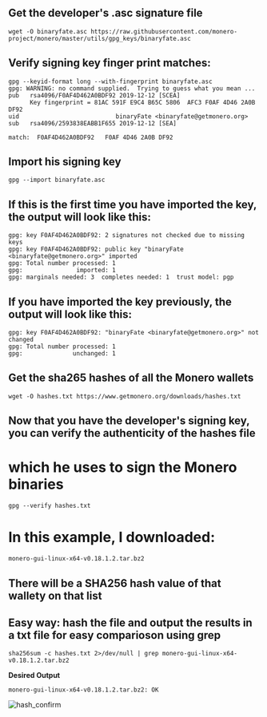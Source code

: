 ## Get the developer's .asc signature file

```
wget -O binaryfate.asc https://raw.githubusercontent.com/monero-project/monero/master/utils/gpg_keys/binaryfate.asc
```


## Verify signing key finger print matches:
```
gpg --keyid-format long --with-fingerprint binaryfate.asc
gpg: WARNING: no command supplied.  Trying to guess what you mean ...
pub   rsa4096/F0AF4D462A0BDF92 2019-12-12 [SCEA]
      Key fingerprint = 81AC 591F E9C4 B65C 5806  AFC3 F0AF 4D46 2A0B DF92
uid                           binaryFate <binaryfate@getmonero.org>
sub   rsa4096/2593838EABB1F655 2019-12-12 [SEA]

match:  F0AF4D462A0BDF92   F0AF 4D46 2A0B DF92
```

## Import his signing key
```
gpg --import binaryfate.asc
```

## If this is the first time you have imported the key, the output will look like this:
```
gpg: key F0AF4D462A0BDF92: 2 signatures not checked due to missing keys
gpg: key F0AF4D462A0BDF92: public key "binaryFate <binaryfate@getmonero.org>" imported
gpg: Total number processed: 1
gpg:               imported: 1
gpg: marginals needed: 3  completes needed: 1  trust model: pgp
```
## If you have imported the key previously, the output will look like this:
```
gpg: key F0AF4D462A0BDF92: "binaryFate <binaryfate@getmonero.org>" not changed
gpg: Total number processed: 1
gpg:              unchanged: 1

```

## Get the sha265 hashes of all the Monero wallets
```
wget -O hashes.txt https://www.getmonero.org/downloads/hashes.txt
```

## Now that you have the developer's signing key, you can verify the authenticity of the hashes file
# which he uses to sign the Monero binaries
```
gpg --verify hashes.txt
```
# In this example, I downloaded:
```
monero-gui-linux-x64-v0.18.1.2.tar.bz2
```

## There will be a SHA256 hash value of that wallety on that list

## Easy way: hash the file and output the results in a txt file for easy comparioson using grep
```
sha256sum -c hashes.txt 2>/dev/null | grep monero-gui-linux-x64-v0.18.1.2.tar.bz2
```

**Desired Output**
```
monero-gui-linux-x64-v0.18.1.2.tar.bz2: OK
```

![hash_confirm](https://user-images.githubusercontent.com/46334926/196581084-24cc9d31-4372-40d0-a063-dc4053adbd08.png)



